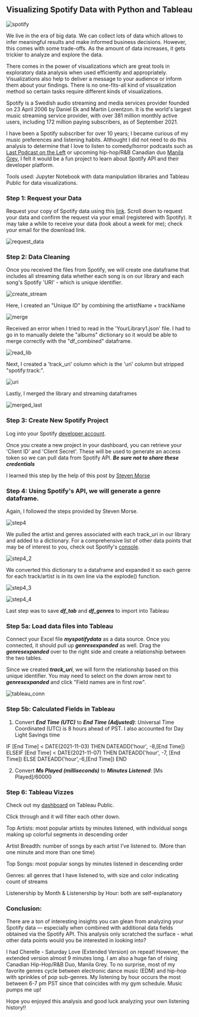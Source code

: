 ## Visualizing Spotify Data with Python and Tableau

![spotify](https://github.com/aclao89/Spotify/blob/main/spotify_header.jpg)

We live in the era of big data. We can collect lots of data which allows to infer meaningful results and make informed business decisions. However, this comes with some trade-offs. As the amount of data increases, it gets trickier to analyze and explore the data.

There comes in the power of visualizations which are great tools in exploratory data analysis when used efficiently and appropriately. Visualizations also help to deliver a message to your audience or inform them about your findings. There is no one-fits-all kind of visualization method so certain tasks require different kinds of visualizations.

Spotify is a Swedish audio streaming and media services provider founded on 23 April 2006 by Daniel Ek and Martin Lorentzon. It is the world's largest music streaming service provider, with over 381 million monthly active users, including 172 million paying subscribers, as of September 2021.

I have been a Spotify subscriber for over 10 years; I became curious of my music preferences and listening habits. Althought I did not need to do this analysis to determine that I love to listen to comedy/horror podcasts such as [Last Podcast on the Left](https://www.lastpodcastontheleft.com/) or upcoming hip-hop/R&B Canadian duo [Manila Grey](https://www.manilagrey.com/), I felt it would be a fun project to learn about Spotify API and their developer platform.

Tools used: Jupyter Notebook with data manipulation libraries and Tableau Public for data visualizations.

### Step 1: Request your Data

Request your copy of Spotify data using this [link](https://www.spotify.com/us/account/privacy/). Scroll down to request your data and confirm the request via your email (registered with Spotify). It may take a while to receive your data (took about a week for me); check your email for the download link.

![request_data](https://github.com/aclao89/Spotify/blob/main/Imgs/step1.PNG)

### Step 2: Data Cleaning

Once you received the files from Spotify, we will create one dataframe that includes all streaming data whether each song is on our library and each song's Spotify 'URI' - which is unique identifier.

![create_stream](https://github.com/aclao89/Spotify/blob/main/Imgs/read_files.PNG)

Here, I created an "Unique ID" by combining the artistName + trackName

![merge](https://github.com/aclao89/Spotify/blob/main/Imgs/merge_dfs.PNG)

Received an error when I tried to read in the 'YourLibrary1.json' file. I had to go in to manually delete the "albums" dictionary so it would be able to merge correctly with the "df_combined" dataframe.

![read_lib](https://github.com/aclao89/Spotify/blob/main/Imgs/read_lib.PNG)

Next, I created a 'track_uri' column which is the 'uri' column but stripped "spotify:track:".

![uri](https://github.com/aclao89/Spotify/blob/main/Imgs/split_uri.PNG)

Lastly, I merged the library and streaming dataframes

![merged_last](https://github.com/aclao89/Spotify/blob/main/Imgs/merge_lib_stream.PNG)

### Step 3: Create New Spotify Project

Log into your Spotify [developer account](https://developer.spotify.com/dashboard/login).

Once you create a new project in your dashboard, you can retrieve your 'Client ID' and 'Client Secret'. These will be used to generate an access token so we can pull data from Spotify API. ***Be sure not to share these credentials***

I learned this step by the help of this post by [Steven Morse](https://stmorse.github.io/journal/spotify-api.html)


### Step 4: Using Spotify's API, we will generate a genre dataframe.

Again, I followed the steps provided by Steven Morse.

![step4](https://github.com/aclao89/Spotify/blob/main/Imgs/step4.PNG)

We pulled the artist and genres associated with each track_uri in our library and added to a dictionary. For a comprehensive list of other data points that may be of interest to you, check out Spotify's [console](https://developer.spotify.com/console/).

![step4_2](https://github.com/aclao89/Spotify/blob/main/Imgs/step4_2.PNG)

We converted this dictionary to a dataframe and expanded it so each genre for each track/artist is in its own line via the explode() function.

![step4_3](https://github.com/aclao89/Spotify/blob/main/Imgs/step4_3.PNG)

![step4_4](https://github.com/aclao89/Spotify/blob/main/Imgs/step4_4.PNG)

Last step was to save ***df_tab*** and ***df_genres*** to import into Tableau


### Step 5a: Load data files into Tableau

Connect your Excel file ***myspotifydata*** as a data source. Once you connected, it should pull up ***genresexpanded*** as well. Drag the ***genresexpanded*** over to the right side and create a relationship between the two tables.

Since we created ***track_uri***, we will form the relationship based on this unique identifier. You may need to select on the down arrow next to ***genresexpanded*** and click "Field names are in first row".

![tableau_conn](https://github.com/aclao89/Spotify/blob/main/Imgs/connect_tab.PNG)

### Step 5b: Calculated Fields in Tableau

1. Convert ***End Time (UTC)*** to ***End Time (Adjusted)***: Universal Time Coordinated (UTC) is 8 hours ahead of PST. I also accounted for Day Light Savings time

IF [End Time] < DATE(2021-11-03) THEN DATEADD('hour', -8,[End Time])
ELSEIF [End Time] < DATE(2021-11-07) THEN DATEADD('hour', -7, [End Time])
ELSE DATEADD('hour',-6,[End Time])
END

2. Convert ***Ms Played (milliseconds)*** to ***Minutes Listened***:
[Ms Played]/60000

### Step 6: Tableau Vizzes

Check out my [dashboard](https://public.tableau.com/app/profile/alexander.lao/viz/SpotifyDashboard_16359849075150/Dashboard1?publish=yes) on Tableau Public.

Click through and it will filter each other down.

Top Artists: most popular artists by minutes listened, with individual songs making up colorful segments in descending order

Artist Breadth: number of songs by each artist I’ve listened to. (More than one minute and more than one time)

Top Songs: most popular songs by minutes listened in descending order

Genres: all genres that I have listened to, with size and color indicating count of streams

Listenership by Month & Listenership by Hour: both are self-explanatory

### Conclusion:

There are a ton of interesting insights you can glean from analyzing your Spotify data — especially when combined with additional data fields obtained via the Spotify API. This analysis only scratched the surface - what other data points would you be interested in looking into?

I had Cherelle - Saturday Love (Extended Version) on repeat! However, the extended version almost 9 minutes long. I am also a huge fan of rising Canadian Hip-Hop/R&B Duo, Manila Grey. To no surprise, most of my favorite genres cycle between electronic dance music (EDM) and hip-hop with sprinkles of pop sub-genres. My listening by hour occurs the most between 6-7 pm PST since that coincides with my gym schedule. Music pumps me up!

Hope you enjoyed this analysis and good luck analyzing your own listening history!!
